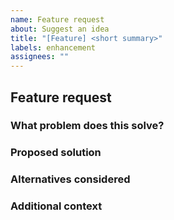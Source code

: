 ```yaml
---
name: Feature request
about: Suggest an idea
title: "[Feature] <short summary>"
labels: enhancement
assignees: ""
---
```


## Feature request

### What problem does this solve?
<!-- Describe the need or gap. -->

### Proposed solution
<!-- Describe the change or resource to add. -->

### Alternatives considered

### Additional context
